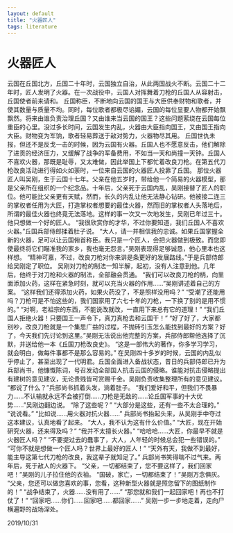 ```yaml
---
layout: default
title: "火器匠人"
tags: literature
---
```


# 火器匠人

云国在丘国北方，丘国二十年时，云国独立自治，从此两国战火不断。云国二十二年时，匠人发明了火器。在一次战役中，云国人对挥舞着刀枪的丘国人从容射击，丘国使者前来请和。
丘国称臣，不断地向云国的国王与大臣供奉财物和歌者，并使其数量与质量不均。同时，每位歌者都极尽谄媚，云国的每位显要人物都开始飘飘然。将来由谁负责治理丘国？又由谁来当云国的国王？这些问题萦绕在云国每位重臣的心里。没过多长时间，云国发生内乱，火器由大臣指向国王，又由国王指向大臣。财物变为军饷，歌者轻易葬送于敌对势力，火器物尽其用。
丘国世仇未报，但还不是反戈一击的时候，因为云国有火器。丘国人也不愿意反击，他们解除了进贡的经济压力，又缓解了战争的军备费用，不如当一天和尚撞一天钟。丘国人不喜欢火器，那既是耻辱，又太难做，因此举国上下都忙着改良刀枪。在第五代刀枪改良活动进行得如火如荼时，一位来自云国的火器匠人投靠了丘国。
那位火器匠人叫吴刚，生于云国十七年。父亲在他五岁时，带给他一个简易的火器模型，那是父亲所在组织的一个纪念品。十年后，父亲死于云国内乱，吴刚接替了匠人的职位。他可能比父亲更有天赋，然而，长久的内乱让他无法静心钻研。他被接二连三的掌权者任用为大匠，打造掌权者想要的最佳火器，然而旧的掌权者人头落地后，所谓的最佳火器也终竟无法落地。这样的事一次又一次地发生，吴刚已年过三十。他只想做一个好的匠人。
“我很欣赏你的才华，不过你要知道，我们丘国人不喜欢火器。”丘国兵部侍郎揉着肚子说。
“大人，请一并相信我的忠诚。如果丘国掌握全新的火器，足可以让云国俯首称臣。我只是一个匠人，会把火器做到极致。而您即使最终将它们瞄准我的家乡，我也毫无怨言。”吴刚表现得足够诚恳，他心里本也这样想。
“精神可嘉，不过，改良刀枪对你来讲是条更好的发展路线。”于是兵部侍郎给吴刚定了职位。
吴刚对刀枪的制法一知半解，起初，没有人注意到他。几年后，他终于对刀枪和火器的制法，全部融会贯通。
“我们可以改良刀枪的柄，向里面添加火药，这样在紧急时刻，就可以充当火器的作用……”吴刚讲述着自己的方案。
“这样我们还得添加火药，如果火药没了，不是照样没用吗？”
“受潮了还能用吗？刀枪可是不怕这些的，我们国家用了六七十年的刀枪，一下换了别的是用不惯的。”
“对啊，老祖宗的东西，不能说改就改，一直用下来总有它的道理！”
“我们丘国人拒绝火器！只要国王一声令下，真刀真枪去和云国干！”
“好了好了，大家都别吵，改良刀枪就是一个集思广益的过程，不抛砖引玉怎么能找到最好的方案？好了，今天我们先讨论到这里。”吴刚无法说出他完整的方案，兵部侍郎帮他选择了沉默，并送给他一本《丘国刀枪改良史》。
“这是一部伟大的著作，你多学习学习，就会明白，做每件事都不是那么容易的。”
在吴刚四十多岁的时候，云国的内乱似乎停止了，甚至出现了一代明君。丘国全面进入备战状态，昔日的兵部侍郎已升为兵部尚书，他慷慨陈词，号召发动全部国人抗击云国的侵略。谁能对抗击侵略提出有建树的意见建议，无论贵贱皆可赏赐千金。吴刚负责收集整理所有的意见建议。
“都说了什么？”兵部尚书抓着头发，淌着肚子。
“我们爱好和平，但我们不畏暴力……不认输就永远不会被打倒……刀枪是无敌的……论丘国军事的十大优势……”吴刚边翻边说。
“除了这些呢？”
“大部分是这些，还有一些不太合理的。”
“说说看。”
“比如说……用火器对抗火器……”
兵部尚书抬起头来，从吴刚手中夺过这本建议，认真地看了起来。
“大人，我不认为这有什么价值。”
“大匠，现在开始研究火器，还来得及吗？”
“我并不太擅长火器。”
“哈哈哈……大匠，你最早不就是火器匠人吗？”
“不要提过去的蠢事了，大人，人年轻的时候总会犯一些错误的。”
“可你不就是想做一个匠人吗？世界上最好的匠人！”
“天外有天，我做不到最好，能主导这第七代刀枪的改良，我这辈子就知足了。”
兵部尚书笑得喘不过气来。两年后，死于敌人的火器下。
“父亲，一切都结束了，您不要这样了，我们回家吧！”吴刚的儿子拉住他的衣袖。
“国破，家亡，一切都结束了！”吴刚万念俱灰。
“父亲，您还可以做您喜欢的事，您看，这种新型火器就是照您留下的图纸制作的！”
“战争结束了，火器……没有用了……”
“那您就和我们一起回家吧！再也不打仗了！”
“回家吧……你们……回家吧……都回家……”
吴刚一步一步地走着，走向尸横遍野的战场深处。

2019/10/31
